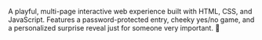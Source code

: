 A playful, multi-page interactive web experience built with HTML, CSS, and JavaScript. Features a password-protected entry, cheeky yes/no game, and a personalized surprise reveal just for someone very important. 🫶
